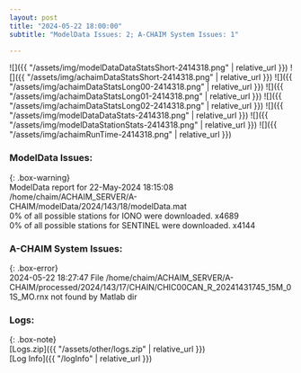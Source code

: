 ```yaml
---
layout: post
title: "2024-05-22 18:00:00"
subtitle: "ModelData Issues: 2; A-CHAIM System Issues: 1"

---
```


![]({{ "/assets/img/modelDataDataStatsShort-2414318.png" | relative_url }})
![]({{ "/assets/img/achaimDataStatsShort-2414318.png" | relative_url }})
![]({{ "/assets/img/achaimDataStatsLong00-2414318.png" | relative_url }})
![]({{ "/assets/img/achaimDataStatsLong01-2414318.png" | relative_url }})
![]({{ "/assets/img/achaimDataStatsLong02-2414318.png" | relative_url }})
![]({{ "/assets/img/modelDataDataStats-2414318.png" | relative_url }})
![]({{ "/assets/img/modelDataStationStats-2414318.png" | relative_url }})
![]({{ "/assets/img/achaimRunTime-2414318.png" | relative_url }})


### ModelData Issues:  
  
{: .box-warning}  
 ModelData report for 22-May-2024 18:15:08   
 /home/chaim/ACHAIM_SERVER/A-CHAIM/modelData/2024/143/18/modelData.mat   
 0% of all possible stations for IONO were downloaded. x4689   
 0% of all possible stations for SENTINEL were downloaded. x4144   
  
### A-CHAIM System Issues:  
  
{: .box-error}  
2024-05-22 18:27:47 File /home/chaim/ACHAIM_SERVER/A-CHAIM/processed/2024/143/17/CHAIN/CHIC00CAN_R_20241431745_15M_01S_MO.rnx not found by Matlab dir  

### Logs:  
  
{: .box-note}  
[Logs.zip]({{ "/assets/other/logs.zip" | relative_url }})  
[Log Info]({{ "/logInfo" | relative_url }})  
